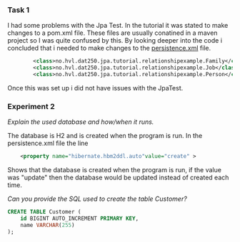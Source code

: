 ### Task 1

I had some problems with the Jpa Test. In the tutorial it was stated to make changes to a pom.xml file. These files are usually conatined in a maven project so I was quite confused by this. By looking deeper into the code i concluded that i needed to make changes to the [persistence.xml]() file.

```xml
        <class>no.hvl.dat250.jpa.tutorial.relationshipexample.Family</class>
        <class>no.hvl.dat250.jpa.tutorial.relationshipexample.Job</class>
        <class>no.hvl.dat250.jpa.tutorial.relationshipexample.Person</class>
```

Once this was set up i did not have issues with the JpaTest.

### Experiment 2

_Explain the used database and how/when it runs._

The database is H2 and is created when the program is run. In the persistence.xml file the line

```xml
    <property name="hibernate.hbm2ddl.auto"value="create" >
```

Shows that the database is created when the program is run, if the value was "update" then the database would be updated instead of created each time.

_Can you provide the SQL used to create the table Customer?_

```sql
CREATE TABLE Customer (
    id BIGINT AUTO_INCREMENT PRIMARY KEY,
    name VARCHAR(255)
);
```
